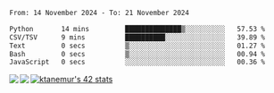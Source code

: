<!--START_SECTION:waka-->

```txt
From: 14 November 2024 - To: 21 November 2024

Python       14 mins         ██████████████▒░░░░░░░░░░   57.53 %
CSV/TSV      9 mins          ██████████░░░░░░░░░░░░░░░   39.89 %
Text         0 secs          ▒░░░░░░░░░░░░░░░░░░░░░░░░   01.27 %
Bash         0 secs          ▒░░░░░░░░░░░░░░░░░░░░░░░░   00.94 %
JavaScript   0 secs          ░░░░░░░░░░░░░░░░░░░░░░░░░   00.36 %
```

<!--END_SECTION:waka-->
<a href="https://github.com/anuraghazra/github-readme-stats">
  <img align="left" src="https://github-readme-stats.vercel.app/api?username=Tanesan&count_private=true&show_icons=true" />
<img align="left" src="https://github-readme-stats.vercel.app/api/top-langs/?username=Tanesan" />
</a>

[![ktanemur's 42 stats](https://badge42.vercel.app/api/v2/cl1wslf6s002109l771rng2w8/stats?cursusId=21&coalitionId=62)](https://github.com/JaeSeoKim/badge42)
